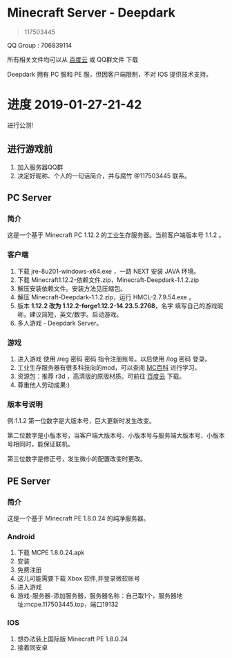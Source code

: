 # Minecraft Server - Deepdark 
> 117503445
    
QQ Group : 706839114
    
所有相关文件均可以从 [百度云](https://pan.baidu.com/s/1wxHs4_82EE-GoWCbGBxEmg) 或 QQ群文件 下载
    
Deepdark 拥有 PC 服和 PE 服，但因客户端限制，不对 IOS 提供技术支持。
    
# 进度 2019-01-27-21-42
进行公测!

## 进行游戏前
    
1. 加入服务器QQ群
2. 决定好昵称、个人的一句话简介，并与腐竹 @117503445 联系。
    
## PC Server
### 简介
这是一个基于 Minecraft PC 1.12.2 的工业生存服务器。当前客户端版本号 1.1.2 。
### 客户端
    
1. 下载 jre-8u201-windows-x64.exe ，一路 NEXT 安装 JAVA 环境。
2. 下载 Minecraft1.12.2-依赖文件.zip，Minecraft-Deepdark-1.1.2.zip
3. 解压安装依赖文件。安装方法见压缩包。
4. 解压 Minecraft-Deepdark-1.1.2.zip，运行 HMCL-2.7.9.54.exe 。
5. 版本 **1.12.2 改为 1.12.2-forge1.12.2-14.23.5.2768**，名字 填写自己的游戏昵称，建议简短，英文/数字。启动游戏。
6. 多人游戏 - Deepdark Server。
    
### 游戏
    
1. 进入游戏 使用 /reg 密码 密码 指令注册账号。以后使用 /log 密码 登录。
2. 工业生存服务器有很多科技向的mod，可以查阅 [MC百科](https://www.mcmod.cn/) 进行学习。
3. 资源包：推荐 r3d ，高清版的原版材质。可前往 [百度云](https://pan.baidu.com/s/1wxHs4_82EE-GoWCbGBxEmg) 下载。
4. 尊重他人劳动成果:)
    
### 版本号说明
例:1.1.2
第一位数字是大版本号，巨大更新时发生改变。
    
第二位数字是小版本号，当客户端大版本号、小版本号与服务端大版本号、小版本号相同时，能保证联机。
    
第三位数字是修正号，发生微小的配置改变时更改。 
    
## PE Server
### 简介
这是一个基于 Minecraft PE 1.8.0.24 的纯净服务器。
### Android
    
1. 下载 MCPE 1.8.0.24.apk
2. 安装
3. 免费注册
4. 这儿可能需要下载 Xbox 软件,并登录微软账号
5. 进入游戏
6. 游戏-服务器-添加服务器，服务器名称：自己取1个，服务器地址:mcpe.117503445.top，端口19132
    
### IOS
    
1. 想办法装上国际版 Minecraft PE 1.8.0.24
2. 接着同安卓
    
